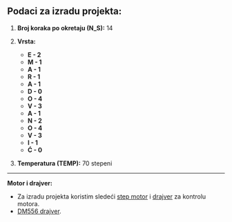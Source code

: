 ## Podaci za izradu projekta:

1. **Broj koraka po okretaju (N_S):** 14
2. **Vrsta:**
   - **E - 2**
   - **M - 1**
   - **A - 1**
   - **R - 1**
   - **A - 1**
   - **D - 0**
   - **O - 4**
   - **V - 3**
   - **A - 1**
   - **N - 2**
   - **O - 4**
   - **V - 3**
   - **I - 1**
   - **Ć - 0**

4. **Temperatura (TEMP):** 70 stepeni

---



 **Motor i drajver:**
   - Za izradu projekta koristim sledeći [step motor](http://www.sah.rs/dm556-86hbp80al4.html) i [drajver](http://www.sah.rs/media/sah/techdocs/dm556_manual.pdf) za kontrolu motora.
   -  [DM556 drajver](https://www.nkxmotor.com/wp-content/uploads/2021/05/dm556-pins.jpg).



